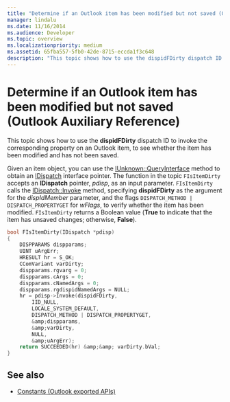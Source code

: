 ```yaml
---
title: "Determine if an Outlook item has been modified but not saved (Outlook Auxiliary Reference)"
manager: lindalu
ms.date: 11/16/2014
ms.audience: Developer
ms.topic: overview
ms.localizationpriority: medium
ms.assetid: 65fba557-5fb0-42de-8715-eccda1f3c648
description: "This topic shows how to use the dispidFDirty dispatch ID to invoke the corresponding property on an Outlook item, to see whether the item has been modified and has not been saved."
---
```


# Determine if an Outlook item has been modified but not saved (Outlook Auxiliary Reference)

This topic shows how to use the **dispidFDirty** dispatch ID to invoke the corresponding property on an Outlook item, to see whether the item has been modified and has not been saved.
  
Given an item object, you can use the [IUnknown::QueryInterface](/windows/win32/api/unknwn/nf-unknwn-iunknown-queryinterface(q)) method to obtain an [IDispatch](/windows/win32/api/oaidl/nn-oaidl-idispatch) interface pointer. The function in the topic `FIsItemDirty` accepts an **IDispatch** pointer, _pdisp_, as an input parameter. `FIsItemDirty` calls the [IDispatch::Invoke](/windows/win32/api/oaidl/nf-oaidl-idispatch-invoke) method, specifying **dispidFDirty** as the argument for the _dispIdMember_ parameter, and the flags `DISPATCH_METHOD | DISPATCH_PROPERTYGET` for _wFlags_, to verify whether the item has been modified. `FIsItemDirty` returns a Boolean value (**True** to indicate that the item has unsaved changes; otherwise, **False**).
  
```cpp
bool FIsItemDirty(IDispatch *pdisp)
{
    DISPPARAMS dispparams;
    UINT uArgErr;
    HRESULT hr = S_OK;
    CComVariant varDirty;
    dispparams.rgvarg = 0;
    dispparams.cArgs = 0;
    dispparams.cNamedArgs = 0;
    dispparams.rgdispidNamedArgs = NULL;
    hr = pdisp->Invoke(dispidFDirty,
        IID_NULL,
        LOCALE_SYSTEM_DEFAULT,
        DISPATCH_METHOD | DISPATCH_PROPERTYGET,
        &amp;dispparams,
        &amp;varDirty,
        NULL,
        &amp;uArgErr);
    return SUCCEEDED(hr) &amp;&amp; varDirty.bVal;
}

```

## See also

- [Constants (Outlook exported APIs)](constants-outlook-exported-apis.md)
